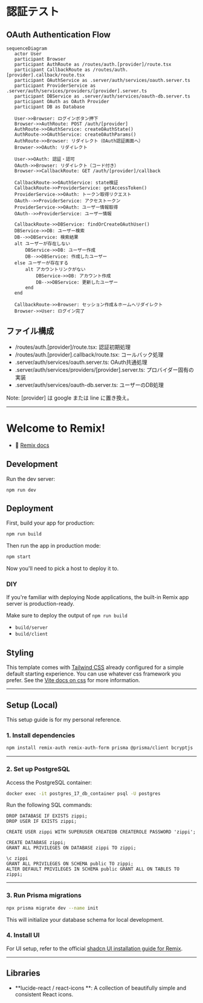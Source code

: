 # 認証テスト

## OAuth Authentication Flow

```mermaid
sequenceDiagram
   actor User
   participant Browser
   participant AuthRoute as /routes/auth.[provider]/route.tsx
   participant CallbackRoute as /routes/auth.[provider].callback/route.tsx
   participant OAuthService as .server/auth/services/oauth.server.ts
   participant ProviderService as .server/auth/services/providers/[provider].server.ts
   participant DBService as .server/auth/services/oauth-db.server.ts
   participant OAuth as OAuth Provider
   participant DB as Database

   User->>Browser: ログインボタン押下
   Browser->>AuthRoute: POST /auth/[provider]
   AuthRoute->>OAuthService: createOAuthState()
   AuthRoute->>OAuthService: createOAuthParams()
   AuthRoute->>Browser: リダイレクト（OAuth認証画面へ）
   Browser->>OAuth: リダイレクト

   User->>OAuth: 認証・認可
   OAuth->>Browser: リダイレクト（コード付き）
   Browser->>CallbackRoute: GET /auth/[provider]/callback

   CallbackRoute->>OAuthService: state検証
   CallbackRoute->>ProviderService: getAccessToken()
   ProviderService->>OAuth: トークン取得リクエスト
   OAuth-->>ProviderService: アクセストークン
   ProviderService->>OAuth: ユーザー情報取得
   OAuth-->>ProviderService: ユーザー情報

   CallbackRoute->>DBService: findOrCreateOAuthUser()
   DBService->>DB: ユーザー検索
   DB-->>DBService: 検索結果
   alt ユーザーが存在しない
       DBService->>DB: ユーザー作成
       DB-->>DBService: 作成したユーザー
   else ユーザーが存在する
       alt アカウントリンクがない
           DBService->>DB: アカウント作成
           DB-->>DBService: 更新したユーザー
       end
   end

   CallbackRoute->>Browser: セッション作成＆ホームへリダイレクト
   Browser->>User: ログイン完了
```

## ファイル構成

- /routes/auth.[provider]/route.tsx: 認証初期処理
- /routes/auth.[provider].callback/route.tsx: コールバック処理
- .server/auth/services/oauth.server.ts: OAuth共通処理
- .server/auth/services/providers/[provider].server.ts: プロバイダー固有の実装
- .server/auth/services/oauth-db.server.ts: ユーザーのDB処理

Note: [provider] は google または line に置き換え。

---

# Welcome to Remix!

- 📖 [Remix docs](https://remix.run/docs)

## Development

Run the dev server:

```shellscript
npm run dev
```

## Deployment

First, build your app for production:

```sh
npm run build
```

Then run the app in production mode:

```sh
npm start
```

Now you'll need to pick a host to deploy it to.

### DIY

If you're familiar with deploying Node applications, the built-in Remix app server is production-ready.

Make sure to deploy the output of `npm run build`

- `build/server`
- `build/client`

## Styling

This template comes with [Tailwind CSS](https://tailwindcss.com/) already configured for a simple default starting experience. You can use whatever css framework you prefer. See the [Vite docs on css](https://vitejs.dev/guide/features.html#css) for more information.

---

## Setup (Local)

This setup guide is for my personal reference.

### 1. Install dependencies

```sh
npm install remix-auth remix-auth-form prisma @prisma/client bcryptjs
```

---

### 2. Set up PostgreSQL

Access the PostgreSQL container:

```sh
docker exec -it postgres_17_db_container psql -U postgres
```

Run the following SQL commands:

```postgresql
DROP DATABASE IF EXISTS zippi;
DROP USER IF EXISTS zippi;

CREATE USER zippi WITH SUPERUSER CREATEDB CREATEROLE PASSWORD 'zippi';

CREATE DATABASE zippi;
GRANT ALL PRIVILEGES ON DATABASE zippi TO zippi;

\c zippi
GRANT ALL PRIVILEGES ON SCHEMA public TO zippi;
ALTER DEFAULT PRIVILEGES IN SCHEMA public GRANT ALL ON TABLES TO zippi;
```

---

### 3. Run Prisma migrations

```sh
npx prisma migrate dev --name init
```

This will initialize your database schema for local development.
### 4. Install UI

For UI setup, refer to the official [shadcn UI installation guide for Remix](https://ui.shadcn.com/docs/installation/remix).

---

## Libraries

- **lucide-react / react-icons **: A collection of beautifully simple and consistent React icons.
